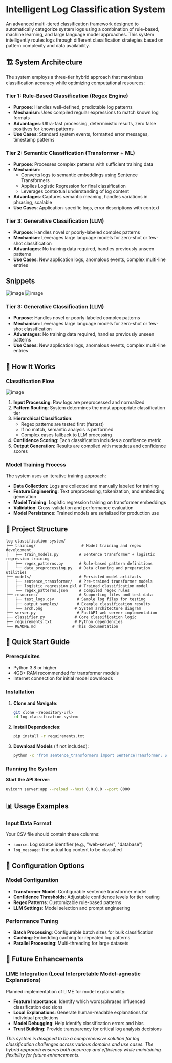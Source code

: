 # Intelligent Log Classification System

An advanced multi-tiered classification framework designed to automatically categorize system logs using a combination of rule-based, machine learning, and large language model approaches. This system intelligently routes logs through different classification strategies based on pattern complexity and data availability.

## 🏗️ System Architecture

The system employs a three-tier hybrid approach that maximizes classification accuracy while optimizing computational resources:

### Tier 1: Rule-Based Classification (Regex Engine)
- **Purpose**: Handles well-defined, predictable log patterns
- **Mechanism**: Uses compiled regular expressions to match known log formats
- **Advantages**: Ultra-fast processing, deterministic results, zero false positives for known patterns
- **Use Cases**: Standard system events, formatted error messages, timestamp patterns

### Tier 2: Semantic Classification (Transformer + ML)
- **Purpose**: Processes complex patterns with sufficient training data
- **Mechanism**: 
  - Converts logs to semantic embeddings using Sentence Transformers
  - Applies Logistic Regression for final classification
  - Leverages contextual understanding of log content
- **Advantages**: Captures semantic meaning, handles variations in phrasing, scalable
- **Use Cases**: Application-specific logs, error descriptions with context

### Tier 3: Generative Classification (LLM)
- **Purpose**: Handles novel or poorly-labeled complex patterns
- **Mechanism**: Leverages large language models for zero-shot or few-shot classification
- **Advantages**: No training data required, handles previously unseen patterns
- **Use Cases**: New application logs, anomalous events, complex multi-line entries

## Snippets
![image](https://github.com/user-attachments/assets/14d314c2-ce16-48a8-bc77-59d4c3016c0b)
![image](https://github.com/user-attachments/assets/584f32d4-ae92-4d31-8880-98664f6d3457)

### Tier 3: Generative Classification (LLM)
- **Purpose**: Handles novel or poorly-labeled complex patterns
- **Mechanism**: Leverages large language models for zero-shot or few-shot classification
- **Advantages**: No training data required, handles previously unseen patterns
- **Use Cases**: New application logs, anomalous events, complex multi-line entries

## 🧠 How It Works

### Classification Flow
![image](https://github.com/user-attachments/assets/805c74b1-ef42-4ce7-8363-b7e4f63a0c92)

1. **Input Processing**: Raw logs are preprocessed and normalized
2. **Pattern Routing**: System determines the most appropriate classification tier
3. **Hierarchical Classification**: 
   - Regex patterns are tested first (fastest)
   - If no match, semantic analysis is performed
   - Complex cases fallback to LLM processing
4. **Confidence Scoring**: Each classification includes a confidence metric
5. **Output Generation**: Results are compiled with metadata and confidence scores

### Model Training Process
The system uses an iterative training approach:
- **Data Collection**: Logs are collected and manually labeled for training
- **Feature Engineering**: Text preprocessing, tokenization, and embedding generation
- **Model Training**: Logistic regression training on transformer embeddings
- **Validation**: Cross-validation and performance evaluation
- **Model Persistence**: Trained models are serialized for production use

## 📁 Project Structure

```
log-classification-system/
├── training/                    # Model training and regex development
│   ├── train_models.py         # Sentence transformer + logistic regression training
│   ├── regex_patterns.py       # Rule-based pattern definitions
│   └── data_preprocessing.py   # Data cleaning and preparation utilities
├── models/                     # Persisted model artifacts
│   ├── sentence_transformer/   # Pre-trained transformer models
│   ├── logistic_regression.pkl # Trained classification model
│   └── regex_patterns.json     # Compiled regex rules
├── resources/                  # Supporting files and test data
│   ├── test_logs.csv          # Sample log files for testing
│   ├── output_samples/        # Example classification results
│   └── arch.png              # System architecture diagram
├── server.py                  # FastAPI web server implementation
├── classifier.py             # Core classification logic
├── requirements.txt          # Python dependencies
└── README.md                # This documentation
```

## 🚀 Quick Start Guide

### Prerequisites
- Python 3.8 or higher
- 4GB+ RAM recommended for transformer models
- Internet connection for initial model downloads

### Installation
1. **Clone and Navigate**:
   ```bash
   git clone <repository-url>
   cd log-classification-system
   ```

2. **Install Dependencies**:
   ```bash
   pip install -r requirements.txt
   ```

3. **Download Models** (if not included):
   ```bash
   python -c "from sentence_transformers import SentenceTransformer; SentenceTransformer('all-MiniLM-L6-v2')"
   ```

### Running the System

**Start the API Server**:
```bash
uvicorn server:app --reload --host 0.0.0.0 --port 8000
```

## 📊 Usage Examples

### Input Data Format
Your CSV file should contain these columns:
- `source`: Log source identifier (e.g., "web-server", "database")
- `log_message`: The actual log content to be classified

## 🔧 Configuration Options

### Model Configuration
- **Transformer Model**: Configurable sentence transformer model
- **Confidence Thresholds**: Adjustable confidence levels for tier routing
- **Regex Patterns**: Customizable rule-based patterns
- **LLM Settings**: Model selection and prompt engineering

### Performance Tuning
- **Batch Processing**: Configurable batch sizes for bulk classification
- **Caching**: Embedding caching for repeated log patterns
- **Parallel Processing**: Multi-threading for large datasets

## 🎯 Future Enhancements

### LIME Integration (Local Interpretable Model-agnostic Explanations)
Planned implementation of LIME for model explainability:

- **Feature Importance**: Identify which words/phrases influenced classification decisions
- **Local Explanations**: Generate human-readable explanations for individual predictions
- **Model Debugging**: Help identify classification errors and bias
- **Trust Building**: Provide transparency for critical log analysis decisions

*This system is designed to be a comprehensive solution for log classification challenges across various domains and use cases. The hybrid approach ensures both accuracy and efficiency while maintaining flexibility for future enhancements.*
